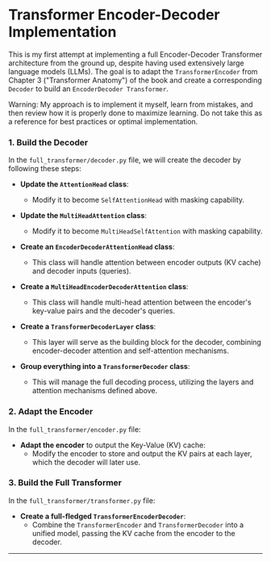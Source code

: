 # Transformer Encoder-Decoder Implementation

This is my first attempt at implementing a full Encoder-Decoder Transformer architecture from the ground up, despite having used extensively large language models (LLMs). The goal is to adapt the `TransformerEncoder` from Chapter 3 ("Transformer Anatomy") of the book and create a corresponding `Decoder` to build an `EncoderDecoder Transformer`.

Warning: My approach is to implement it myself, learn from mistakes, and then review how it is properly done to maximize learning. Do not take this as a reference for best practices or optimal implementation.


### 1. Build the Decoder

In the `full_transformer/decoder.py` file, we will create the decoder by following these steps:

- **Update the `AttentionHead` class**:
  - Modify it to become `SelfAttentionHead` with masking capability.
  
- **Update the `MultiHeadAttention` class**:
  - Modify it to become `MultiHeadSelfAttention` with masking capability.
  
- **Create an `EncoderDecoderAttentionHead` class**:
  - This class will handle attention between encoder outputs (KV cache) and decoder inputs (queries).
  
- **Create a `MultiHeadEncoderDecoderAttention` class**:
  - This class will handle multi-head attention between the encoder's key-value pairs and the decoder's queries.
  
- **Create a `TransformerDecoderLayer` class**:
  - This layer will serve as the building block for the decoder, combining encoder-decoder attention and self-attention mechanisms.
  
- **Group everything into a `TransformerDecoder` class**:
  - This will manage the full decoding process, utilizing the layers and attention mechanisms defined above.

### 2. Adapt the Encoder

In the `full_transformer/encoder.py` file:

- **Adapt the encoder** to output the Key-Value (KV) cache:
  - Modify the encoder to store and output the KV pairs at each layer, which the decoder will later use.

### 3. Build the Full Transformer

In the `full_transformer/transformer.py` file:

- **Create a full-fledged `TransformerEncoderDecoder`**:
  - Combine the `TransformerEncoder` and `TransformerDecoder` into a unified model, passing the KV cache from the encoder to the decoder.

---
